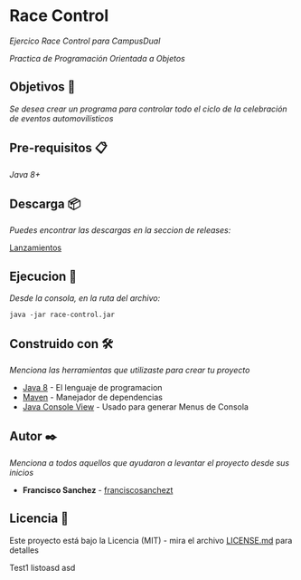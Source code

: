 # Race Control

_Ejercico Race Control para CampusDual_

_Practica de Programación Orientada a Objetos_

## Objetivos 🚗

_Se desea crear un programa para controlar todo el ciclo de la celebración de eventos automovilísticos_

## Pre-requisitos 📋

_Java 8+_

## Descarga 📦

_Puedes encontrar las descargas en la seccion de releases:_

[Lanzamientos](https://github.com/franciscosanchezt/race-control/releases)

## Ejecucion 🚀

_Desde la consola, en la ruta del archivo:_

```
java -jar race-control.jar
```

## Construido con 🛠️

_Menciona las herramientas que utilizaste para crear tu proyecto_

* [Java 8](http://www.dropwizard.io/1.0.2/docs/) - El lenguaje de programacion
* [Maven](https://maven.apache.org/) - Manejador de dependencias
* [Java Console View](https://github.com/nathanielove/Java-Console-View) - Usado para generar Menus de Consola


## Autor ✒️

_Menciona a todos aquellos que ayudaron a levantar el proyecto desde sus inicios_

* **Francisco Sanchez** - [franciscosanchezt](https://github.com/franciscosanchezt/)


## Licencia 📄

Este proyecto está bajo la Licencia (MIT) - mira el archivo [LICENSE.md](LICENSE.md) para detalles




Test1 listoasd
asd